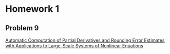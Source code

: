 # Homework 1

## Problem 9

[Automatic Computation of Partial Derivatives and Rounding Error Estimates 
with Applications to Large-Scale Systems of Nonlinear Equations](https://www.sciencedirect.com/science/article/pii/0377042788902981)


